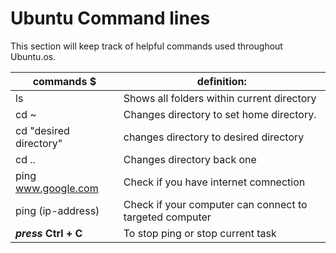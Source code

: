 # Ubuntu Command lines

This section will keep track of helpful commands used throughout Ubuntu.os.

|                commands  $                   |                           definition:                              |
|----------------------------------------------|--------------------------------------------------------------------|
|  ls                                          |    Shows all folders within current directory                      |
|  cd ~                                        |    Changes directory to set home directory.                        |
|  cd "desired directory"                      |    changes directory to desired directory                          |
|  cd ..                                       |    Changes directory back one                                      |
|  ping www.google.com                         |    Check if you have internet comnection      |
|  ping (ip-address)                           |    Check if your computer can connect to targeted computer         |
|  ***press*** **Ctrl + C**                    |    To stop ping or stop current task                               |
